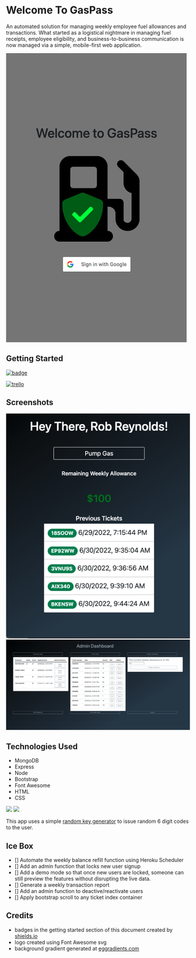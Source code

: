 # Welcome To GasPass

An automated solution for managing weekly employee fuel allowances and transactions. What started as a logistical nightmare in managing fuel receipts, employee eligibility, and business-to-business communication is now managed via a simple, mobile-first web application.

![landing page screenshot](./public/images/landing-screenshot.png)

## Getting Started
[![badge](https://img.shields.io/badge/deployed-GO%20LIVE-blue)](https://rmi-gas-pass.herokuapp.com)

[![trello](https://img.shields.io/badge/Planning-TRELLO-success)](https://trello.com/b/dHk6bf0o/gaspass)

## Screenshots

![user dash screenshot](./public/images/user-dash-screenshot.png)
![admin screenshot](./public/images/admin-screenshot.png)

## Technologies Used
- MongoDB
- Express
- Node
- Bootstrap
- Font Awesome
- HTML
- CSS

![](https://img.shields.io/tokei/lines/github/razorhollow/gas-pass) ![](https://img.shields.io/github/repo-size/razorhollow/gas-pass)

This app uses a simple [random key generator](https://www.npmjs.com/package/random-key-generator) to issue random 6 digit codes to the user.

## Ice Box
- [] Automate the weekly balance refill function using Heroku Scheduler
- [] Add an admin function that locks new user signup
- [] Add a demo mode so that once new users are locked, someone can still preview the features without disrupting the live data.
- [] Generate a weekly transaction report
- [] Add an admin function to deactive/reactivate users
- [] Apply bootstrap scroll to any ticket index container

## Credits
- badges in the getting started section of this document created by [shields.io](https://shields.io/)
- logo created using Font Awesome svg
- background gradient generated at [eggradients.com](https://www.eggradients.com/)

